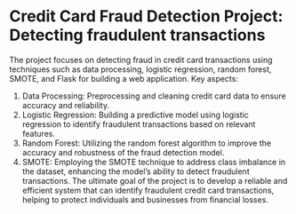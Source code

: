 # Credit Card Fraud Detection Project: Detecting fraudulent transactions

The project focuses on detecting fraud in credit card transactions using techniques such as data processing, logistic regression, random forest, SMOTE, and Flask for building a web application.
Key aspects:
1.	Data Processing: Preprocessing and cleaning credit card data to ensure accuracy and reliability.
2.	Logistic Regression: Building a predictive model using logistic regression to identify fraudulent transactions based on relevant features.
3.	Random Forest: Utilizing the random forest algorithm to improve the accuracy and robustness of the fraud detection model.
4.	SMOTE: Employing the SMOTE technique to address class imbalance in the dataset, enhancing the model’s ability to detect fraudulent transactions.
The ultimate goal of the project is to develop a reliable and efficient system that can identify fraudulent credit card transactions, helping to protect individuals and businesses from financial losses.
